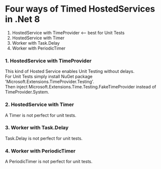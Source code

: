 # Four ways of Timed HostedServices in .Net 8

1. HostedService with TimeProvider <-- best for Unit Tests
2. HostedService with Timer
3. Worker with Task.Delay
4. Worker with PeriodicTimer

### 1. HostedService with TimeProvider
This kind of Hosted Service enables Unit Testing without delays.<br>
For Unit Tests simply install NuGet package 'Microsoft.Extensions.TimeProvider.Testing'.<br>
Then inject Microsoft.Extensions.Time.Testing.FakeTimeProvider instead of TimeProvider.System.

### 2. HostedService with Timer
A Timer is not perfect for unit tests.

### 3. Worker with Task.Delay
Task.Delay is not perfect for unit tests.

### 4. Worker with PeriodicTimer
A PeriodicTimer is not perfect for unit tests.
